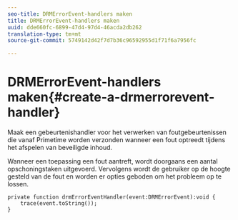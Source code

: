 ```yaml
---
seo-title: DRMErrorEvent-handlers maken
title: DRMErrorEvent-handlers maken
uuid: dde660fc-6899-47d4-97d4-46acda2db262
translation-type: tm+mt
source-git-commit: 5749142d42f7d7b36c96592955d1f71f6a7956fc

---
```



# DRMErrorEvent-handlers maken{#create-a-drmerrorevent-handler}

Maak een gebeurtenishandler voor het verwerken van foutgebeurtenissen die vanaf Primetime worden verzonden wanneer een fout optreedt tijdens het afspelen van beveiligde inhoud.

Wanneer een toepassing een fout aantreft, wordt doorgaans een aantal opschoningstaken uitgevoerd. Vervolgens wordt de gebruiker op de hoogte gesteld van de fout en worden er opties geboden om het probleem op te lossen.

```
private function drmErrorEventHandler(event:DRMErrorEvent):void {  
    trace(event.toString());  
} 
```

